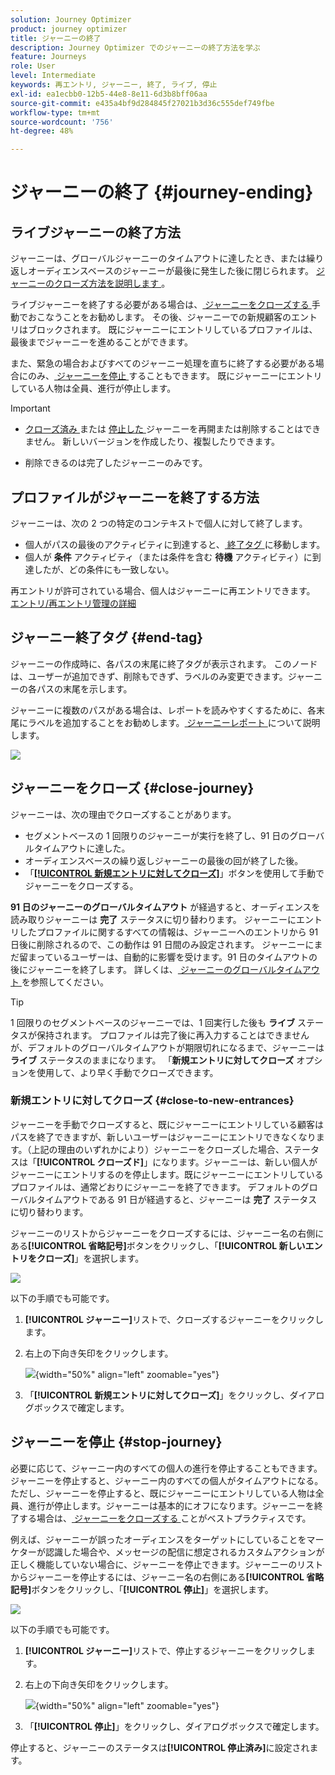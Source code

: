```yaml
---
solution: Journey Optimizer
product: journey optimizer
title: ジャーニーの終了
description: Journey Optimizer でのジャーニーの終了方法を学ぶ
feature: Journeys
role: User
level: Intermediate
keywords: 再エントリ, ジャーニー, 終了, ライブ, 停止
exl-id: ea1ecbb0-12b5-44e8-8e11-6d3b8bff06aa
source-git-commit: e435a4bf9d284845f27021b3d36c555def749fbe
workflow-type: tm+mt
source-wordcount: '756'
ht-degree: 48%

---
```


# ジャーニーの終了 {#journey-ending}

## ライブジャーニーの終了方法

ジャーニーは、グローバルジャーニーのタイムアウトに達したとき、または繰り返しオーディエンスベースのジャーニーが最後に発生した後に閉じられます。 [ ジャーニーのクローズ方法を説明します ](#close-journey)。

ライブジャーニーを終了する必要がある場合は、[ ジャーニーをクローズする ](#close-to-new-entrances) 手動でおこなうことをお勧めします。 その後、ジャーニーでの新規顧客のエントリはブロックされます。 既にジャーニーにエントリしているプロファイルは、最後までジャーニーを進めることができます。

また、緊急の場合およびすべてのジャーニー処理を直ちに終了する必要がある場合にのみ、[ ジャーニーを停止 ](#stop-journey) することもできます。 既にジャーニーにエントリしている人物は全員、進行が停止します。

>[!IMPORTANT]
>
>* [ クローズ済み ](#close-journey) または [ 停止した ](#stop-journey) ジャーニーを再開または削除することはできません。 新しいバージョンを作成したり、複製したりできます。
>
>* 削除できるのは完了したジャーニーのみです。

## プロファイルがジャーニーを終了する方法

ジャーニーは、次の 2 つの特定のコンテキストで個人に対して終了します。

* 個人がパスの最後のアクティビティに到達すると、[ 終了タグ ](#end-tag) に移動します。
* 個人が **条件** アクティビティ（または条件を含む **待機** アクティビティ）に到達したが、どの条件にも一致しない。

再エントリが許可されている場合、個人はジャーニーに再エントリできます。 [ エントリ/再エントリ管理の詳細 ](../building-journeys/journey-properties.md#entrance)

## ジャーニー終了タグ {#end-tag}

ジャーニーの作成時に、各パスの末尾に終了タグが表示されます。 このノードは、ユーザーが追加できず、削除もできず、ラベルのみ変更できます。ジャーニーの各パスの末尾を示します。

ジャーニーに複数のパスがある場合は、レポートを読みやすくするために、各末尾にラベルを追加することをお勧めします。[ ジャーニーレポート ](../reports/live-report.md) について説明します。

![](assets/journey-end.png)

## ジャーニーをクローズ {#close-journey}

ジャーニーは、次の理由でクローズすることがあります。

* セグメントベースの 1 回限りのジャーニーが実行を終了し、91 日のグローバルタイムアウトに達した。
* オーディエンスベースの繰り返しジャーニーの最後の回が終了した後。
* 「[**[!UICONTROL 新規エントリに対してクローズ]**](#close-to-new-entrances)」ボタンを使用して手動でジャーニーをクローズする。

**91 日のジャーニーのグローバルタイムアウト** が経過すると、オーディエンスを読み取りジャーニーは **完了** ステータスに切り替わります。 ジャーニーにエントリしたプロファイルに関するすべての情報は、ジャーニーへのエントリから 91 日後に削除されるので、この動作は 91 日間のみ設定されます。 ジャーニーにまだ留まっているユーザーは、自動的に影響を受けます。91 日のタイムアウトの後にジャーニーを終了します。  詳しくは、[ ジャーニーのグローバルタイムアウト ](../building-journeys/journey-properties.md#global_timeout) を参照してください。

>[!TIP]
>
>1 回限りのセグメントベースのジャーニーでは、1 回実行した後も **ライブ** ステータスが保持されます。 プロファイルは完了後に再入力することはできませんが、デフォルトのグローバルタイムアウトが期限切れになるまで、ジャーニーは **ライブ** ステータスのままになります。 「**新規エントリに対してクローズ** オプションを使用して、より早く手動でクローズできます。

### 新規エントリに対してクローズ {#close-to-new-entrances}

ジャーニーを手動でクローズすると、既にジャーニーにエントリしている顧客はパスを終了できますが、新しいユーザーはジャーニーにエントリできなくなります。（上記の理由のいずれかにより）ジャーニーをクローズした場合、ステータスは「**[!UICONTROL クローズド]**」になります。ジャーニーは、新しい個人がジャーニーにエントリするのを停止します。既にジャーニーにエントリしているプロファイルは、通常どおりにジャーニーを終了できます。 デフォルトのグローバルタイムアウトである 91 日が経過すると、ジャーニーは **完了** ステータスに切り替わります。

ジャーニーのリストからジャーニーをクローズするには、ジャーニー名の右側にある&#x200B;**[!UICONTROL 省略記号]**&#x200B;ボタンをクリックし、「**[!UICONTROL 新しいエントリをクローズ]**」を選択します。

![](assets/journey-finish-quick-action.png)

以下の手順でも可能です。

1. **[!UICONTROL ジャーニー]**&#x200B;リストで、クローズするジャーニーをクリックします。
1. 右上の下向き矢印をクリックします。

   ![](assets/finish_drop_down_list.png){width="50%" align="left" zoomable="yes"}

1. 「**[!UICONTROL 新規エントリに対してクローズ]**」をクリックし、ダイアログボックスで確定します。




## ジャーニーを停止 {#stop-journey}

必要に応じて、ジャーニー内のすべての個人の進行を停止することもできます。ジャーニーを停止すると、ジャーニー内のすべての個人がタイムアウトになる。 ただし、ジャーニーを停止すると、既にジャーニーにエントリしている人物は全員、進行が停止します。ジャーニーは基本的にオフになります。ジャーニーを終了する場合は、[ ジャーニーをクローズする ](#close-journey) ことがベストプラクティスです。


例えば、ジャーニーが誤ったオーディエンスをターゲットにしていることをマーケターが認識した場合や、メッセージの配信に想定されるカスタムアクションが正しく機能していない場合に、ジャーニーを停止できます。ジャーニーのリストからジャーニーを停止するには、ジャーニー名の右側にある&#x200B;**[!UICONTROL 省略記号]**&#x200B;ボタンをクリックし、「**[!UICONTROL 停止]**」を選択します。

![](assets/journey-finish-quick-action.png)

以下の手順でも可能です。

1. **[!UICONTROL ジャーニー]**&#x200B;リストで、停止するジャーニーをクリックします。
1. 右上の下向き矢印をクリックします。

   ![](assets/finish_drop_down_list2.png){width="50%" align="left" zoomable="yes"}

1. 「**[!UICONTROL 停止]**」をクリックし、ダイアログボックスで確定します。

停止すると、ジャーニーのステータスは&#x200B;**[!UICONTROL 停止済み]**&#x200B;に設定されます。
